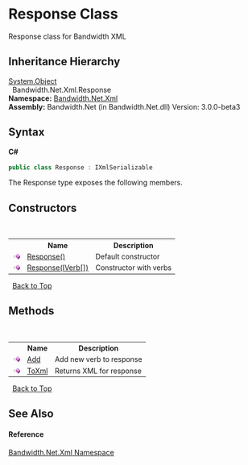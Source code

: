 ﻿# Response Class
 

Response class for Bandwidth XML


## Inheritance Hierarchy
<a href="http://msdn2.microsoft.com/en-us/library/e5kfa45b" target="_blank">System.Object</a><br />&nbsp;&nbsp;Bandwidth.Net.Xml.Response<br />
**Namespace:**&nbsp;<a href ="N_Bandwidth_Net_Xml.md">Bandwidth.Net.Xml</a><br />**Assembly:**&nbsp;Bandwidth.Net (in Bandwidth.Net.dll) Version: 3.0.0-beta3

## Syntax

**C#**<br />
``` C#
public class Response : IXmlSerializable
```

The Response type exposes the following members.


## Constructors
&nbsp;<table><tr><th></th><th>Name</th><th>Description</th></tr><tr><td>![Public method](media/pubmethod.gif "Public method")</td><td><a href ="M_Bandwidth_Net_Xml_Response__ctor.md">Response()</a></td><td>
Default constructor</td></tr><tr><td>![Public method](media/pubmethod.gif "Public method")</td><td><a href ="M_Bandwidth_Net_Xml_Response__ctor_1.md">Response(IVerb[])</a></td><td>
Constructor with verbs</td></tr></table>&nbsp;
<a href="#response-class">Back to Top</a>

## Methods
&nbsp;<table><tr><th></th><th>Name</th><th>Description</th></tr><tr><td>![Public method](media/pubmethod.gif "Public method")</td><td><a href ="M_Bandwidth_Net_Xml_Response_Add.md">Add</a></td><td>
Add new verb to response</td></tr><tr><td>![Public method](media/pubmethod.gif "Public method")</td><td><a href ="M_Bandwidth_Net_Xml_Response_ToXml.md">ToXml</a></td><td>
Returns XML for response</td></tr></table>&nbsp;
<a href="#response-class">Back to Top</a>

## See Also


#### Reference
<a href ="N_Bandwidth_Net_Xml.md">Bandwidth.Net.Xml Namespace</a><br />